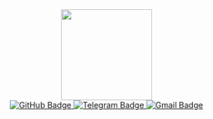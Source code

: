 <div id="badges" align="center">
  <div id="header" align="center">
  <img src="https://media.giphy.com/media/paTz7UZbPfTZFRYnnB/giphy.gif" width="160"/>
</div>
 <div id="badges">
  <a href="https://github.com/KristinaPM">
    <img src="https://img.shields.io/badge/GitHub-black?style=for-the-badge&logo=GitHub&logoColor=white" alt="GitHub Badge"/>
  </a>
  <a href="https://t.me/peskogil">
    <img src="https://img.shields.io/badge/Telegram-blue?style=for-the-badge&logo=Telegram&logoColor=White" alt="Telegram Badge" alt="telegram Badge"/>
  </a>
  <a href="work.kristina.maslova@gmail.com">
    <img src="https://img.shields.io/badge/Gmail-white?style=for-the-badge&logo=Gmail&logoColor=red" alt="Gmail Badge"/>
  </a>
</div>
